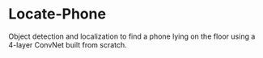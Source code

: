 # Locate-Phone
Object detection and localization to find a phone lying on the floor using a 4-layer ConvNet built from scratch.
